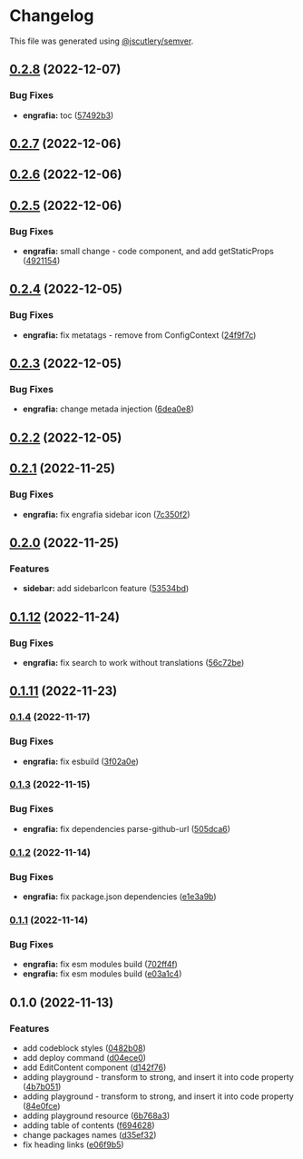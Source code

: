 # Changelog

This file was generated using [@jscutlery/semver](https://github.com/jscutlery/semver).

## [0.2.8](https://github.com/Jucian0/engrafia/compare/@engrafia/engrafia@0.2.7...@engrafia/engrafia@0.2.8) (2022-12-07)


### Bug Fixes

* **engrafia:** toc ([57492b3](https://github.com/Jucian0/engrafia/commit/57492b3539c2ffb4143023d47f5300e4fee87e48))

## [0.2.7](https://github.com/Jucian0/engrafia/compare/@engrafia/engrafia@0.2.6...@engrafia/engrafia@0.2.7) (2022-12-06)

## [0.2.6](https://github.com/Jucian0/engrafia/compare/@engrafia/engrafia@0.2.5...@engrafia/engrafia@0.2.6) (2022-12-06)

## [0.2.5](https://github.com/Jucian0/engrafia/compare/@engrafia/engrafia@0.2.4...@engrafia/engrafia@0.2.5) (2022-12-06)


### Bug Fixes

* **engrafia:** small change - code component, and add getStaticProps ([4921154](https://github.com/Jucian0/engrafia/commit/49211544d222319059ab1b8251d8a1fae4a13bfe))

## [0.2.4](https://github.com/Jucian0/engrafia/compare/@engrafia/engrafia@0.2.3...@engrafia/engrafia@0.2.4) (2022-12-05)


### Bug Fixes

* **engrafia:** fix metatags  - remove from ConfigContext ([24f9f7c](https://github.com/Jucian0/engrafia/commit/24f9f7c1c48b166c1531915d310445df92049fc3))

## [0.2.3](https://github.com/Jucian0/engrafia/compare/@engrafia/engrafia@0.2.2...@engrafia/engrafia@0.2.3) (2022-12-05)


### Bug Fixes

* **engrafia:** change metada injection ([6dea0e8](https://github.com/Jucian0/engrafia/commit/6dea0e8b182fde30d85946bdf3de6ec1cab440cb))

## [0.2.2](https://github.com/Jucian0/engrafia/compare/@engrafia/engrafia@0.2.1...@engrafia/engrafia@0.2.2) (2022-12-05)

## [0.2.1](https://github.com/Jucian0/engrafia/compare/@engrafia/engrafia@0.2.0...@engrafia/engrafia@0.2.1) (2022-11-25)


### Bug Fixes

* **engrafia:** fix engrafia sidebar icon ([7c350f2](https://github.com/Jucian0/engrafia/commit/7c350f299c8f0141065dbac110541c13a6969039))

## [0.2.0](https://github.com/Jucian0/engrafia/compare/@engrafia/engrafia@0.1.12...@engrafia/engrafia@0.2.0) (2022-11-25)


### Features

* **sidebar:** add sidebarIcon feature ([53534bd](https://github.com/Jucian0/engrafia/commit/53534bd6f09d59939d791db49c2e7e5d362f63c6))

## [0.1.12](https://github.com/Jucian0/engrafia/compare/@engrafia/engrafia@0.1.11...@engrafia/engrafia@0.1.12) (2022-11-24)


### Bug Fixes

* **engrafia:** fix search to work without translations ([56c72be](https://github.com/Jucian0/engrafia/commit/56c72bee6cb45cfb7f3fdff91483ce1da48b9183))

## [0.1.11](https://github.com/Jucian0/engrafia/compare/@engrafia/engrafia@0.1.10...@engrafia/engrafia@0.1.11) (2022-11-23)

### [0.1.4](https://github.com/Jucian0/engrafia/compare/@engrafia/engrafia@0.1.3...@engrafia/engrafia@0.1.4) (2022-11-17)


### Bug Fixes

* **engrafia:** fix esbuild ([3f02a0e](https://github.com/Jucian0/engrafia/commit/3f02a0e9e683adace9ebb5467a98dd99345023c6))

### [0.1.3](https://github.com/Jucian0/engrafia/compare/@engrafia/engrafia@0.1.2...@engrafia/engrafia@0.1.3) (2022-11-15)


### Bug Fixes

* **engrafia:** fix dependencies parse-github-url ([505dca6](https://github.com/Jucian0/engrafia/commit/505dca604d175ddbe4122e088a5d343655cf3857))

### [0.1.2](https://github.com/Jucian0/engrafia/compare/@engrafia/engrafia@0.1.1...@engrafia/engrafia@0.1.2) (2022-11-14)


### Bug Fixes

* **engrafia:** fix package.json dependencies ([e1e3a9b](https://github.com/Jucian0/engrafia/commit/e1e3a9b051d72f3af2a148661c19f0fefddd1b6d))

### [0.1.1](https://github.com/Jucian0/engrafia/compare/@engrafia/engrafia@0.1.0...@engrafia/engrafia@0.1.1) (2022-11-14)


### Bug Fixes

* **engrafia:** fix esm modules build ([702ff4f](https://github.com/Jucian0/engrafia/commit/702ff4ffe00a8a84a0d8dd3c9ed8ed5b3e95cef2))
* **engrafia:** fix esm modules build ([e03a1c4](https://github.com/Jucian0/engrafia/commit/e03a1c4c485abd3195d21fcae8593b97d86dfad1))

## 0.1.0 (2022-11-13)


### Features

* add codeblock styles ([0482b08](https://github.com/Jucian0/engrafia/commit/0482b08db5e6f6db298394b785ac9e6f9f93f09b))
* add deploy command ([d04ece0](https://github.com/Jucian0/engrafia/commit/d04ece0729a304e779ba7ad8f6fd497d09ba8505))
* add EditContent component ([d142f76](https://github.com/Jucian0/engrafia/commit/d142f765c90416c300b5a29fa97c5424e686305d))
* adding playground - transform to strong, and insert it into code property ([4b7b051](https://github.com/Jucian0/engrafia/commit/4b7b0517a595fd6f9e7142aecf3cd70d1c72f745))
* adding playground - transform to strong, and insert it into code property ([84e0fce](https://github.com/Jucian0/engrafia/commit/84e0fce4c39b4fa4699d5d462af31e5c5063c467))
* adding playground resource ([6b768a3](https://github.com/Jucian0/engrafia/commit/6b768a3db4dad5290a7a1f3f4d1ecd8e34dfc9c9))
* adding table of contents ([f694628](https://github.com/Jucian0/engrafia/commit/f694628a9fa39edd3f66c4da3c53ca291d4942b3))
* change packages names ([d35ef32](https://github.com/Jucian0/engrafia/commit/d35ef324a1a6e785c21ca96e4c2a1794bfcc67f2))
* fix heading links ([e06f9b5](https://github.com/Jucian0/engrafia/commit/e06f9b581125f546855c9bcdfe6c3c75aa9ed17d))